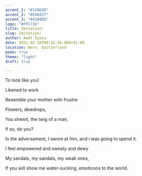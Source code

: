 ```yaml
---
accent_1: "#12AD2B"
accent_2: "#EA0437"
accent_3: "#4189DD"
logo: "#FFC726"
title: Imitation!
slug: Imitation!
author: Awet Iyasu
date: 2021-02-26T08:41:56.000+01:00
location: Bern, Switzerland
poem: true
theme: "light"
draft: true

---
```

To look like you!

Likened to work

Resemble your mother with frustre

Flowers, dewdrops,

You shewit, the twig of a man,

If so, do you?

In the adversament, I swore at him, and i was going to spend it.

I feel empowered and sweaty and dewy

My sandals, my sandals, my weak ones,

If you will show me water-sucking, emoticons to the world.
